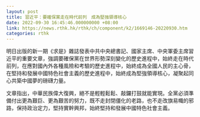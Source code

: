 ```yaml
---
layout: post
title: 習近平：要確保黨走在時代前列　成為堅強領導核心
date: 2022-09-30 16:45:46.000000000 +08:00
link: https://news.rthk.hk/rthk/ch/component/k2/1669146-20220930.htm
categories: rthk
---
```


明日出版的新一期《求是》雜誌發表中共中央總書記、國家主席、中央軍委主席習近平的重要文章，強調要確保黨在世界形勢深刻變化的歷史進程中，始終走在時代前列，在應對國內外各種風險和考驗的歷史進程中，始終成為全國人民的主心骨，在堅持和發展中國特色社會主義的歷史進程中，始終成為堅強領導核心，凝聚起同心共築中國夢的磅礴力量。

文章指出，中華民族偉大復興，絕不是輕輕鬆鬆、敲鑼打鼓就能實現。全黨必須準備付出更為艱巨、更為艱苦的努力，既不走封閉僵化的老路，也不走改旗易幟的邪路，保持政治定力，堅持實幹興邦，始終堅持和發展中國特色社會主義。
